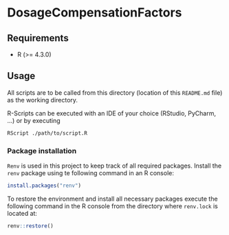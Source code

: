 # DosageCompensationFactors

## Requirements

* R (>= 4.3.0)

## Usage

All scripts are to be called from this directory (location of this `README.md` file) as the working directory.

R-Scripts can be executed with an IDE of your choice (RStudio, PyCharm, ...) or by executing 
```bash
RScript ./path/to/script.R
```

### Package installation

`Renv` is used in this project to keep track of all required packages.
Install the `renv` package using te following command in an R console:

```r
install.packages("renv")
```

To restore the environment and install all necessary packages execute the following command in the R console
from the directory where `renv.lock` is located at:

```r
renv::restore()
```
